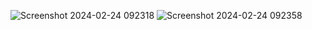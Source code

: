 ![Screenshot 2024-02-24 092318](https://github.com/musa-imran/WeatherApp/assets/125245592/7be1e9a8-70a5-4f62-b7fa-52190cc5d704)
![Screenshot 2024-02-24 092358](https://github.com/musa-imran/WeatherApp/assets/125245592/3d2e9f12-3282-41f1-8cfe-c4601d92fd10)
